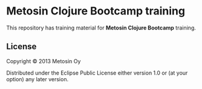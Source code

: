 # Metosin Clojure Bootcamp training

This repository has training material for **Metosin Clojure Bootcamp** training.

## License

Copyright &copy; 2013 Metosin Oy

Distributed under the Eclipse Public License either version 1.0 or (at
your option) any later version.

